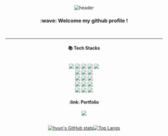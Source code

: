 <div align='center'>

 ![header](https://capsule-render.vercel.app/api?type=Rounded&color=aec8ff&height=160&section=header&text=GangHyun&fontColor=ffffff&fontSize=70&animation=fadeIn&fontAlignY=55)
  <h3>:wave: Welcome my github profile !</h3>  <br/>
  <hr/>
<h4>📚 Tech Stacks</h4><br/>
<img src="https://img.shields.io/badge/HTML5-E34F26?style=flat-square&logo=html5&logoColor=white"/>
<img src="https://img.shields.io/badge/CSS3-1572B6?style=flat-square&logo=css3&logoColor=white"/>
<img src="https://img.shields.io/badge/JavaScript-F7DF1E?style=flat-square&logo=javascript&logoColor=white"/>
<img src="https://img.shields.io/badge/React-61DAFB?style=flat-square&logo=react&logoColor=white"/>
<img src="https://img.shields.io/badge/TypeScript-3178C6?style=flat-square&logo=TypeScript&logoColor=white"/>
  <br/>
<img src="https://img.shields.io/badge/Redux toolkit-764ABC?style=flat-square&logo=redux&logoColor=white"/>
<img src="https://img.shields.io/badge/Recoil-000000?style=flat-square&logo=&logoColor=white"/>
<img src="https://img.shields.io/badge/Axios-5A29E4?style=flat-square&logo=axios&logoColor=white"/>
  <br/>
<img src="https://img.shields.io/badge/Post Css-DD3A0A?style=flat-square&logo=postcss&logoColor=white"/>
<img src="https://img.shields.io/badge/Styled Components-DB7093?style=flat-square&logo=styledcomponents&logoColor=white"/>
<img src="https://img.shields.io/badge/Tailwind CSS-06B6D4?style=flat-square&logo=tailwindcss&logoColor=white"/>
  <br/>
<img src="https://img.shields.io/badge/Figma-F24E1E?style=flat-square&logo=figma&logoColor=white"/>
<img src="https://img.shields.io/badge/Slack-4A154B?style=flat-square&logo=slack&logoColor=white"/>
<img src="https://img.shields.io/badge/Notion-000000?style=flat-square&logo=notion&logoColor=white"/>
   <br/>
<img src="https://img.shields.io/badge/Git-F05032?style=flat-square&logo=git&logoColor=white"/>
<img src="https://img.shields.io/badge/SourceTree-0052CC?style=flat-square&logo=sourcetree&logoColor=white"/>
<img src="https://img.shields.io/badge/Visual Studio Code-007ACC?style=flat-square&logo=visualstudiocode&logoColor=white"/><br/>
  
 <h4>:link: Portfolio</h4>
  <a href="https://ganghyun95.github.io/portfolio/" target="_blank" rel="noopener noreferrer"><img src="https://img.shields.io/badge/Click Me!-E34F26?style=for-the-badge&logo=&logoColor=white"/></a><br/><br/>
  
  [![hyun's GitHub stats](https://github-readme-stats.vercel.app/api?username=GangHyun95)](https://github.com/anuraghazra/github-readme-stats)[![Top Langs](https://github-readme-stats.vercel.app/api/top-langs/?username=anuraghazra&layout=compact)](https://github.com/anuraghazra/github-readme-stats)
 
</div>

